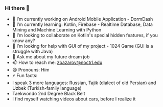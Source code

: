 ### Hi there 👋


- 🔭 I’m currently working on Android Mobile Application - DormDash
- 🌱 I’m currently learning: Kotlin, Firebase - Realtime Database, Data Mining and Machine Learning with Python
- 👯 I’m looking to collaborate on Kotlin's special hidden features, if you know any? 
- 🤔 I’m looking for help with GUI of my project - 1024 Game (GUI is a struggle with Java)  
- 💬 Ask me about my future dream job
- 📫 How to reach me: zbazarov@noctrl.edu
- 😄 Pronouns: Him
- ⚡ Fun facts: 
- I speak 3 more languages: Russian, Tajik (dialect of old Persian) and Uzbek (Turkish-family language)
- Taekwondo 2nd Degree Black Belt
- I find myself watching videos about cars, before I realize it

